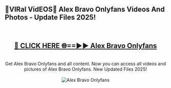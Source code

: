 <h2>🔴VIRal VidEOS🔴 Alex Bravo Onlyfans Videos And Photos - Update Files 2025!</h2>
<br>
<div align="center">
<h2><a href="https://virallinks.top/Hdb6NB" rel="nofollow">🔴 CLICK HERE 🌐==►► Alex Bravo Onlyfans</a></h2>
<br>
Get Alex Bravo Onlyfans and all content. Now you can access all videos and pictures of Alex Bravo Onlyfans. New Updated Files 2025!
<br>
<br>
<a href="https://virallinks.top/Hdb6NB" rel="nofollow" data-target="animated-image.originalLink"><img src="https://i.imgur.com/dJHk4Zq.gif)" alt="Alex Bravo Onlyfans" style="max-width: 100%; display: inline-block;" data-target="animated-image.originalImage"></a>
</div>
<br>
